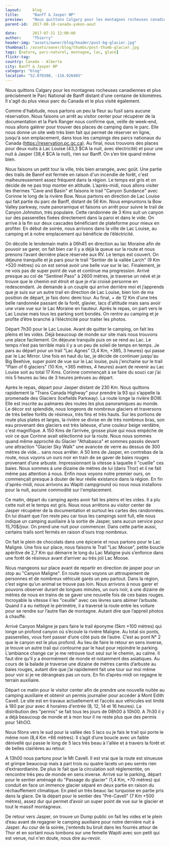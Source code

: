 ```yaml
---
layout:     blog
title:      "Banff & Jasper NP"
preview:    "Nous quittons Calgary pour les montagnes rocheuses canadienne et plus précisément le Parc National de Banff distant d'une centaine de kilomètres. Il s'agit du... "
parent-id:  2017-08-10-canada-yukon-aout

date:       2017-07-21 12:00:00
author:     "Thierry"
header-img: "assets/owner/blog/header/post-bg-glacier.jpg"
thumbnail: /assets/owner/blog/thumbs/post-thumb-glacier.jpg
tags: [nature, parc-naturel, montagne, lac, glace]
flickr-tag: 
country: Canada - Alberta
city: Banff & Jasper NP
category: "blog"
location: "52.078308, -116.926403"
---
```


Nous quittons Calgary pour les montagnes rocheuses canadiennes et plus précisément le Parc National de Banff distant d'une centaine de kilomètres. Il s'agit du plus vieux parc du Canada et le plus visité également.


Comme d'habitude, nous partons un peu la fleur au fusil sans aucune réservation. Nous faisons un arrêt au visitor center pour récupérer de la documentation et la Park Ranger nous confirme que, veille de week-end, nous allons galérer pour trouver des places de camping dans le parc. Elle nous donne un site web très bien fait qui permet de réserver en ligne, jusqu'à son emplacement, dans tous les campings des parcs nationaux du Canada (https://reservation.pc.gc.ca). Au final, nous trouvons des places pour deux nuits à Lac Louise (43,3 $CA la nuit, avec électricité) et pour une nuit à Jasper (38,4 $CA la nuit), rien sur Banff. On s’en tire quand même bien. 

Nous faisons un petit tour la ville, très bien arrangée, avec goût. Une partie des trails de Bannf est fermée en raison d'un incendie de forêt, c'est malheureusement assez fréquent dans la région. Le temps est gris et on décide de ne pas trop monter en altitude. L’après-midi, nous allons visiter les thermes "Cave and Basin" et faisons le trail "Canyon Sundance" avec Corinne le long de la rivière Bow. Nous partons en direction de Lac Louise qui fait partie du parc de Banff, distant de 56 Km. Nous empruntons la Bow Valley parkway, route panoramique et faisons un arrêt pour suivre le trail de Canyon Johnston, très populaire. Cette randonnée de 3 Kms suit un canyon sur des passerelles fixées directement dans la paroi et dans le vide. On arrive à la fin sur deux cascades bénéficiant de plateforme pour mieux en profiter. En début de soirée, nous arrivons dans la ville de Lac Louise, au camping et à notre emplacement qui bénéficie de l’éléctricité. 

On décolle le lendemain matin à 06h45 en direction au lac Moraine afin de pouvoir se garer, on fait bien car il y a déjà la queue sur la route et nous prenons l’avant dernière place réservée aux RV. Le temps est couvert. On déjeune tranquille et je pars pour le trail "Sentier de la vallée Larch" (9 Km +520 mètres) où on est sensé avoir une belle vue sur le lac. Finalement, je ne vois pas de super point de vue et continue ma progression. Arrivé presque au col de "Sentinel Pass" à 2600 mètres, je traverse un névé et je trouve que le chemin est étroit et que je n’ai croisé personne en redescendant. Je demande à un couple qui arrive derrière moi et j’apprends que je suis sur un autre trail en direction de Lac Louise, bien loin de ma position de départ, je fais donc demi tour. Au final, + de 12 Km d'une très belle randonnée passant de la forêt, glavier, lacs d'altitude mais sans avoir une vraie vue sur le Lac Moraine en hauteur. Après le repas, on part vers le Lac Louise mais tous les parking sont bondés. On rentre au camping et je profite d’être branché à l’éléctricité pour traiter les photos. 

Départ 7h30 pour le Lac Louise. Avant de quitter le camping, on fait les pleins et les vides. Déjà beaucoup de monde sur site mais nous trouvons une place facilement. On déjeune tranquile puis on se rend au Lac. Le temps n’est pas terrible mais il y a un peu de soleil de temps en temps. Je pars au départ pour un trail "Lac Agnes" (3,4 Km, +385, 3 heures) qui passe par le Lac Mirror. Une fois en haut du lac, je décide de continuer jusqu'au Big Beehive, super point de vue sur le Lac louise, puis j'enchaine sur le trail "Plain of 6 glaciers" (10 Km, +365 mètres, 4 heures) avant de revenir au Lac Louise soit au total 17 Kms. Corinne commençait à se faire du souci car j’ai mis 5 heures au lieu de 3 heures prévues au départ. 


Après le repas, départ pour Jasper distant de 230 Km. Nous quittons rapidement la "Trans Canada Highway" pour prendre la 93 qui s’appelle la promenade des Glaciers (Icefields Parkway). La route longe la rivière BOW. Elle est inscrite au palmares des routes les plus panoramiques au monde. Le décor est splendide, nous longeons de nombreux glaciers et traversons de très bellee forêts de résineux, très fins et très hauts. Sur les portions de route plus plates et larges, la rivière se divise en de très nombreux bras, son eau provenant des glaciers est très laiteuse, d'une couleur beige verdâtre, c'est magnifique. A 150 Kms de l’arrivée, grosse pluie qui nous empêche de voir ce que Corinne avait sélectionné sur la route. Nous nous sommes quand même approché du Glacier "Athabasca" et sommes passés devant une attraction "Glacier Sky Walk" une avancée de verre au dessus de 300 mètres de vide… sans nous arrêter. A 50 kms de Jasper, en contrebas de la route, nous voyons un ours noir en train de se gaver de baies rouges provenant d’une arbuste. Impressionnant la vitesse à laquelle il "cueille" ces baies. Nous sommes à une dizaine de mètres de lui (dans Thor) et il ne fait même pas attention à nous. Enfin nous voyons notre premier ours, on commençait presque à douter de leur réelle existance dans la région. En fin d'après-midi, nous arrivons au Wapiti campground où nous nous installons pour la nuit, aucune commodité sur l'emplacement.

Ce matin, départ du camping après avoir fait les pleins et les vides. Il a plu cette nuit et le temps est gris. Nous nous arrêtons au visitor center de Jasper récupérer de la documentation et surtout les cartes des randonnées. En lui disant que l’on reste peu car tous les campings sont full, elle nous indique un camping auxiliaire à la sortie de Jasper, sans aucun service pour 15,70$/jour. On prend une nuit pour commencer. Dans cette partie aussi, certains trails sont fermés en raison d'ours trop nombreux.

On fait le plein de chocolats dans une épicerie et nous partons pour le Lac Maligne. Une fois sur place, nous faisons le Trail "Lac Moose", petite boucle apéritive de 2,7 Km qui démarre le long du Lac Maligne puis s’enfonce dans une forêt de résineux avant d’arriver au très joli Lac Moose.


Nous mangeons sur place avant de repartir en direction de jasper pour un stop au "Canyon Maligne". En route nous voyons un attroupement de personnes et de nombreux véhiculé garés un peu partout. Dans la région, c’est signe qu’un animal se trouve pas loin. Nous arrivons à nous garer et pouvons observer durant de longues minutes, un ours noir, à une dizaine de mètres de nous en trains de se gaver une nouvelle fois de ces baies rouges. Incroyable la vitesse il les "ceuille" avec ces lèvres sans abimer l’arbuste. Quand il a eu nettoyé le périmètre, il a traversé la route entre les voiture pour se rendre sur l’autre flan de montagne. Autant dire que l’appreil photos à chauffé.



Arrivé Canyon Maligne je pars faire le trail éponyme (5km +100 mètres) qui longe un profond canyon où s’écoule la rivière Maligne. Au total six ponts, passerelles, vous font passer d’une côté puis de l’autre. C’est au pont N° 2 que le canyon est le plus profond. Au lieu de faire le retour en sens inverse, je trouve un autre trail qui contourne par le haut pour rejoindre le parking. L’ambiance change car je me retrouve tout seul sur le chemin, au calme. Il faut dire qu’il y a énormément de monde et notamment des asiatiques. Au cours de la balade je traverse une dizaine de mètres carrés d’arbuste au baies rouges, autant dire que j’ai rapidement fait une tour sur moi même pour voir si je ne dérangeais pas un ours. En fin d’après-midi on regagne le terrain auxiliaire.

Départ ce matin pour le visitor center afin de prendre une nouvelle nuitée au camping auxiliaire et obtenir un permis journalier pour accéder à Mont Edith Cavell. Le site est en travaux actuellement et l’accés aux véhicules est limité à 180 par jour avec 4 horaires d'entrée (8, 12, 14 et 16 heures). La distribution des "permis" se fait tous les jours de 08h00 à 10h00. A 7h30 il y a déjà beaucoup de monde et à mon tour il ne reste plus que des permis pour 14hOO.

Nous filons vers le sud pour la vallée des 5 lacs ou je fais le trail qui porte le même nom (8,4 Km +66 mètres). Il s’agit d’une boucle avec un faible dénivellé qui passe le long de 5 lacs très beau à l'allée et à travers la forêt et de belles clairières au retour.

A 13h00 nous partons pour le Mt Cavell. Il est vrai que la route est sinueuse et grimpe beaucoup mais à part trois ou quatre lacets un peu serrés rien d’extraordianire. De plus le fait que la circulation soit réglementée, on rencontre très peu de monde en sens inverse. Arrivé sur le parking, départ pour le sentier aménagé du "Passage du glacier" (1,4 Km, +70 mètres) qui conduit en face un immence glacier séparé en deux partie en raison du réchauffement climatique. En pied un très beauc lac turquoise en partie pris dans la glace. De là départ pour le sentier des "Prè-Cavell" (7 Km +500 mètres), assez dur qui permet d’avoir un super point de vue sur le glacier et tout le massif montagneux.

De retour vers Jasper, on trouve un Dump public on fait les vides et le plein d’eau avant de regagner le camping auxiliaire pour notre dernière nuit à Jasper. Au cour de la soirée, j'entends bu bruit dans les fourrés attour de Thor et en sortant nous tombons sur une femelle Wapiti avec son petit qui est venue, nul n'en doute, nous dire au-revoir. 
